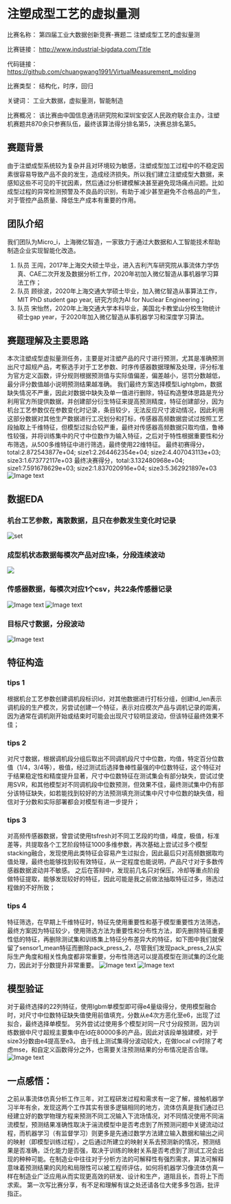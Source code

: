 # 注塑成型工艺的虚拟量测

比赛名称：
第四届工业大数据创新竞赛-赛题二 注塑成型工艺的虚拟量测

比赛链接：
http://www.industrial-bigdata.com/Title

代码链接：
https://github.com/chuangwang1991/VirtualMeasurement_molding

比赛类型：
结构化，时序，回归

关键词：
工业大数据，虚拟量测，智能制造

比赛概况：
该比赛由中国信息通讯研究院和深圳宝安区人民政府联合主办，注塑机赛题共870余只参赛队伍，最终该算法得分排名第5，决赛总排名第5。

## 赛题背景

由于注塑成型系统较为复杂并且对环境较为敏感，注塑成型加工过程中的不稳定因素很容易导致产品不良的发生，造成经济损失。所以我们建立注塑成型大数据，来感知这些不可见的干扰因素，然后通过分析建模解决甚至避免现场痛点问题。比如成型过程的异常检测预警及不良品的识别，有助于减少甚至避免不合格品的产生，对于管控产品质量、降低生产成本有重要的作用。

## 团队介绍

我们团队为Micro_i，上海微亿智造，一家致力于通过大数据和人工智能技术帮助制造企业实现智能化改造。

1. 队员 王闯，2017年上海交大硕士毕业，进入吉利汽车研究院从事流体力学仿真、CAE二次开发及数据分析工作，2020年初加入微亿智造从事机器学习算法工作；
2. 队员 顾徐波，2020年上海交通大学硕士毕业，加入微亿智造从事算法工作，MIT PhD student gap year, 研究方向为AI for Nuclear  Engineering； 
3. 队员 宋怡然，2020年上海交通大学本科毕业，美国北卡教堂山分校生物统计硕士gap year，于2020年加入微亿智造从事机器学习和深度学习算法。

## 赛题理解及主要思路

本次注塑成型虚拟量测任务，主要是对注塑产品的尺寸进行预测，尤其是准确预测出尺寸超规产品，考察选手对于工艺参数、时序传感器数据理解及处理，评分标准为官方定义函数，评分规则根据预测值与实际值偏差，偏差越小，惩罚分数越低，最分评分数值越小说明预测结果越准确。
我们最终方案选择模型Lightgbm，数据缺失情况不严重，因此对数据中缺失及单一值进行删除，特征构造整体思路是充分利用官方所提供数据，并创建部分衍生特征来提高预测精度，特征创建部分，因为机台工艺参数仅在参数变化时记录，条目较少，无法反应尺寸波动情况，因此利用这部分数据对其他生产数据进行工况划分和打标，传感器高频数据尝试过按照工艺段抽取上千维特征，但模型过拟合较严重，最终对传感器高频数据只取均值，鲁棒性较强，并将训练集中的尺寸中位数作为输入特征，之后对于特性根据重要性和分布筛选，从500多维特征中进行筛选，最终使用22维特征。
最终初赛得分，total:2.872543877e+04; size1:2.264462354e+04; size2:4.407043113e+03; size3:1.673772117e+03
最终决赛得分，total:3.132480968e+04; size1:7.591678629e+03; size2:1.837020916e+04; size3:5.362921897e+03
![Image text](https://github.com/chuangwang1991/VirtualMeasurement_molding/raw/main/pics/%E6%8A%80%E6%9C%AF%E6%9E%B6%E6%9E%84.png)


## 数据EDA

### 机台工艺参数，离散数据，且只在参数发生变化时记录

![set](https://raw.githubusercontent.com/chuangwang1991/VirtualMeasurement_molding/main/pics/%E6%9C%BA%E5%8F%B0%E5%B7%A5%E8%89%BA%E5%8F%82%E6%95%B0.png)



### 成型机状态数据每模次产品对应1条，分段连续波动

![](https://github.com/chuangwang1991/VirtualMeasurement_molding/raw/main/pics/%E6%88%90%E5%9E%8B%E6%9C%BA%E7%8A%B6%E6%80%81%E5%8F%82%E6%95%B0.png)


### 传感器数据，每模次对应1个csv，共22条传感器记录

![Image text](https://github.com/chuangwang1991/VirtualMeasurement_molding/raw/main/pics/%E4%BC%A0%E6%84%9F%E5%99%A8%E6%95%B0%E6%8D%AE-sensor1.png)
![Image text](https://github.com/chuangwang1991/VirtualMeasurement_molding/raw/main/pics/%E4%BC%A0%E6%84%9F%E5%99%A8%E6%95%B0%E6%8D%AE.png)


### 目标尺寸数据，分段波动

![Image text](https://github.com/chuangwang1991/VirtualMeasurement_molding/raw/main/pics/%E5%B0%BA%E5%AF%B8%E6%95%B0%E6%8D%AE.png)


## 特征构造

### tips 1

根据机台工艺参数创建调机段标识Id，对其他数据进行打标分组，创建Id_len表示调机段的生产模次，另尝试创建一个特征，表示对应模次产品与调机记录的距离，因为通常在调机刚开始或结束时可能会出现尺寸较明显波动，但该特征最终效果不佳；


### tips 2

对尺寸数据，根据调机段分组后取出不同调机段尺寸中位数，均值，特定百分位数值（1/4，3/4等），极值，经过测试后选择鲁棒性最强的中位数特征，这个特征对于结果稳定性和精度提升显著，尺寸中位数特征在测试集会有部分缺失，尝试过使用SVR，和其他模型对不同调机段中位数预测，但效果不佳，最终测试集中仍有部分该特征缺失，如若能找到较好的方法预测填充测试集中尺寸中位数的缺失值，相信对于分数和实际部署都会对模型有进一步提升；


### tips 3

对高频传感器数据，曾尝试使用tsfresh对不同工艺段的均值，峰度，极值，标准差等，共提取各个工艺阶段特征1000多维参数，再次基础上尝试过多个模型stacking融合，发现使用此类特征会容易产生过拟合，因此最后只对高频数据取均值处理，最终也能够找到较有效特征，从一定程度也能说明，产品尺寸对于多数传感器数据波动并不敏感。
之后在答辩中，发现前几名只对保压，冷却等重点阶段做特征提取，能够发现较好的特征，因此可能是我之前做法抽取特征过多，筛选过程做的不好所致；


### tips 4

特征筛选，在早期上千维特征时，特征先使用重要性和基于模型重要性方法筛选，最终方案因为特征较少，使用筛选方法为重要性和分布性方法，即先删除特征重要性低的特征，再删除测试集和训练集上特征分布差异大的特征，如下图中我们就保留了sensor1_mean特征而删除pack_press_2，尽管我们发现pack_press_2从实际生产角度和相关性角度都非常重要，分布性筛选可以提高模型在测试集的泛化能力，因此对于分数提升非常重要。
![Image text](https://github.com/chuangwang1991/VirtualMeasurement_molding/raw/main/pics/%E5%88%86%E5%B8%83%E8%89%AF%E5%A5%BD.png)
![Image text](https://github.com/chuangwang1991/VirtualMeasurement_molding/raw/main/pics/%E5%88%86%E5%B8%83%E8%BE%83%E5%B7%AE.png)



## 模型验证

对于最终选择的22列特征，使用lgbm单模型即可得e4量级得分，使用模型融合时，对尺寸中位数特征缺失值使用前值填充，分数从e4次方恶化至e6，出现了过拟合，最终选择单模型。
另外尝试过使用多个模型对同一尺寸分段预测，因为训练数据中尺寸超规主要集中在Id在80000多的产品，因此对该段单独建模，对于size3分数由e4提高至e3。
由于线上测试集得分波动较大，在做local cv时除了考虑mse，和自定义函数得分之外，也需要关注预测结果的分布情况是否合理。
![Image text](https://github.com/chuangwang1991/VirtualMeasurement_molding/raw/main/pics/%E9%A2%84%E6%B5%8B%E7%BB%93%E6%9E%9C.png)

## 一点感悟：

之前从事流体仿真分析工作三年，对工程研发过程和需求有一定了解，接触机器学习半年有余，发现这两个工作其实有很多逻辑相同的地方，流体仿真是我们通过已经建立好的数学物理方程来预测不同工况输入下流场情况，对不同情况使用不同湍流模型，预测结果准确性取决于湍流模型中是否考虑到了所预测问题中关键流动过程，而机器学习（有监督学习）则更多是先通过数学方法建立输入数据和输出之间的映射（即模型训练过程），之后通过所建立的映射关系去预测新的情况，预测结果是否准确，泛化能力是否强，取决于训练的映射关系是否考虑到了测试工况会出现的种种可能。在制造业中往往对于分析方法的可解释性有强烈需求，算法可解释意味着预测结果的风险和局限性可以被工程师评估，如何将机器学习像流体仿真一样在制造业广泛应用从而实现更高效的研发、设计和生产，道阻且长，吾将上下而求索。
第一次写比赛分享，有不足和理解有误之处还请各位大佬多多包涵，批评指正。

